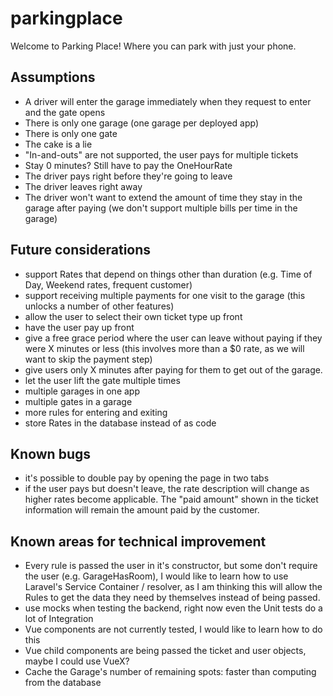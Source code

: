 # parkingplace

Welcome to Parking Place! Where you can park with just your phone.

## Assumptions

- A driver will enter the garage immediately when they request to enter and the gate opens
- There is only one garage (one garage per deployed app)
- There is only one gate
- The cake is a lie
- "In-and-outs" are not supported, the user pays for multiple tickets
- Stay 0 minutes? Still have to pay the OneHourRate
- The driver pays right before they're going to leave
- The driver leaves right away
- The driver won't want to extend the amount of time they stay in the garage after paying (we don't support multiple bills per time in the garage)

## Future considerations

- support Rates that depend on things other than duration (e.g. Time of Day, Weekend rates, frequent customer)
- support receiving multiple payments for one visit to the garage (this unlocks a number of other features)
- allow the user to select their own ticket type up front
- have the user pay up front 
- give a free grace period where the user can leave without paying if they were X minutes or less (this involves more than a $0 rate, as we will want to skip the payment step)
- give users only X minutes after paying for them to get out of the garage.
- let the user lift the gate multiple times
- multiple garages in one app
- multiple gates in a garage
- more rules for entering and exiting
- store Rates in the database instead of as code

## Known bugs

- it's possible to double pay by opening the page in two tabs
- if the user pays but doesn't leave, the rate description will change as higher rates become applicable. The "paid amount" shown in the ticket information will remain the amount paid by the customer.

## Known areas for technical improvement

- Every rule is passed the user in it's constructor, but some don't require the user (e.g. GarageHasRoom), I would like to learn how to use Laravel's Service Container / resolver, as I am thinking this will allow the Rules to get the data they need by themselves instead of being passed.
- use mocks when testing the backend, right now even the Unit tests do a lot of Integration
- Vue components are not currently tested, I would like to learn how to do this
- Vue child components are being passed the ticket and user objects, maybe I could use VueX?
- Cache the Garage's number of remaining spots: faster than computing from the database
